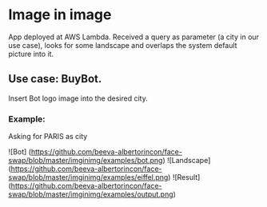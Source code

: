 # Image in image

App deployed at AWS Lambda.
Received a query as parameter (a city in our use case), looks for some landscape and overlaps the system default picture into it.

## Use case: BuyBot.
Insert Bot logo image into the desired city.

### Example:
Asking for PARIS as city


![Bot]
(https://github.com/beeva-albertorincon/face-swap/blob/master/imginimg/examples/bot.png)
![Landscape]
(https://github.com/beeva-albertorincon/face-swap/blob/master/imginimg/examples/eiffel.png)
![Result]
(https://github.com/beeva-albertorincon/face-swap/blob/master/imginimg/examples/output.png)

